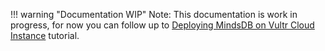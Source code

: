 !!! warning "Documentation WIP"
    Note: This documentation is work in progress, for now you can follow up to [Deploying MindsDB on Vultr Cloud Instance](https://community.ops.io/rutamhere/deploying-mindsdb-on-a-vultr-cloud-instance-40bm) tutorial.